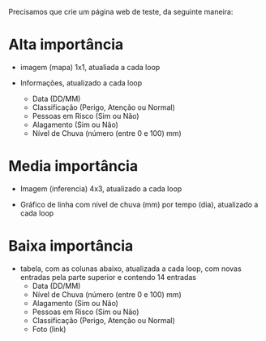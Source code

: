 Precisamos que crie um página web de teste, da seguinte maneira:

# Alta importância

* imagem (mapa) 1x1, atualiada a cada loop

* Informações, atualizado a cada loop
   - Data (DD/MM)
   - Classificação (Perigo, Atenção ou Normal)
   - Pessoas em Risco (Sim ou Não)
   - Alagamento (Sim ou Não)
   - Nível de Chuva (número (entre 0 e 100) mm)

# Media importância

* Imagem (inferencia) 4x3, atualizado a cada loop

* Gráfico de linha com nivel de chuva (mm) por tempo (dia), atualizado a cada loop

# Baixa importância

* tabela, com as colunas abaixo, atualizada a cada loop, com novas entradas pela parte superior e contendo 14 entradas
   - Data (DD/MM)
   - Nível de Chuva (número (entre 0 e 100) mm)
   - Alagamento (Sim ou Não)
   - Pessoas em Risco (Sim ou Não)
   - Classificação (Perigo, Atenção ou Normal)
   - Foto (link)


